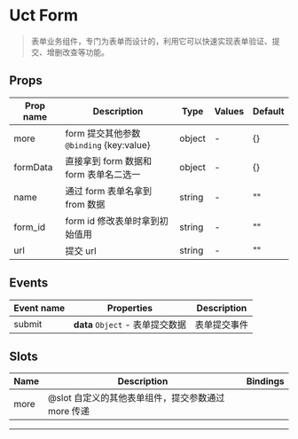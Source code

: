# Uct Form

> 表单业务组件，专门为表单而设计的，利用它可以快速实现表单验证、提交、增删改查等功能。

## Props

| Prop name | Description                                  | Type   | Values | Default |
| --------- | -------------------------------------------- | ------ | ------ | ------- |
| more      | form 提交其他参数<br/>`@binding` {key:value} | object | -      | {}      |
| formData  | 直接拿到 form 数据和 form 表单名二选一       | object | -      | {}      |
| name      | 通过 form 表单名拿到 from 数据               | string | -      | ""      |
| form_id   | form id 修改表单时拿到初始值用               | string | -      | ""      |
| url       | 提交 url                                     | string | -      | ""      |

## Events

| Event name | Properties                       | Description  |
| ---------- | -------------------------------- | ------------ |
| submit     | **data** `Object` - 表单提交数据 | 表单提交事件 |

## Slots

| Name | Description                                        | Bindings |
| ---- | -------------------------------------------------- | -------- |
| more | @slot 自定义的其他表单组件，提交参数通过 more 传递 |          |

---

<!--
 * @Author: your name
 * @Date: 2021-04-13 16:05:26
 * @LastEditTime: 2021-04-13 16:05:27
 * @LastEditors: your name
 * @Description: In User Settings Edit
 * @FilePath: \UC-font\components\uct\components\uct-button\uct-button.md
-->

